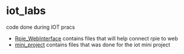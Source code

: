 # iot_labs

code done during IOT pracs

* [Rpie_WebInterface](https://github.com/jigarWala/iot_labs/tree/master/Rpie_WebInterface) contains files that will help connect rpie to web
* [mini_project](/#) contains files that was done for the iot mini project
